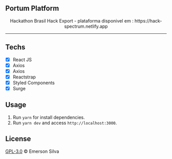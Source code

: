 ## Portum Platform

<p align="center"> Hackathon Brasil Hack Export - plataforma disponivel em : https://hack-spectrum.netlify.app
</p>

<hr>

## Techs

- [x] React JS
- [x] Axios
- [x] Axios
- [x] Reactstrap
- [x] Styled Components
- [x] Surge

## Usage

1. Run `yarn` for install dependencies.<br />
2. Run `yarn dev` and access `http://localhost:3000`.<br />

## License

[GPL-3.0](emersonjds@fsf.com) © Emerson Silva
